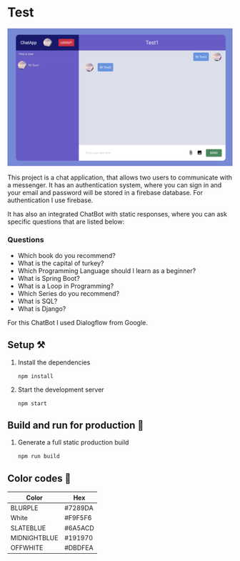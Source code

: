 # Test

![Chat Application](./Bildschirm­foto%202023-08-22%20um%2009.37.48.png)

This project is a chat application, that allows two users to communicate with a messenger. It has an authentication system, where you can sign in and your email and password will be stored in a firebase database. For authentication I use firebase.

It has also an integrated ChatBot with static responses, where you can ask specific questions that are listed below:

### Questions
+ Which book do you recommend?
+ What is the capital of turkey?
+ Which Programming Language should I learn as a beginner?
+ What is Spring Boot?
+ What is a Loop in Programming?
+ Which Series do you recommend?
+ What is SQL?
+ What is Django?

For this ChatBot I used Dialogflow from Google.


## Setup ⚒️

1. Install the dependencies

    ```
    npm install 
    ```
2. Start the development server
    ```
    npm start
    ```

## Build and run for production 🚀

1. Generate a full static production build
    ```
    npm run build
    ```

## Color codes 🎨

| Color        | Hex       |
| ------------ | --------  |
| BLURPLE      | #7289DA   |
| White        | #F9F5F6   |
| SLATEBLUE    | #6A5ACD   |
| MIDNIGHTBLUE | #191970   |
| OFFWHITE     | #DBDFEA   |

